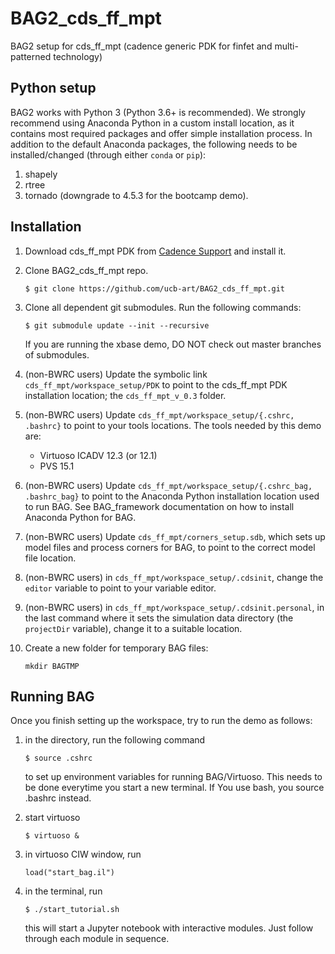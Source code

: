# BAG2_cds_ff_mpt
BAG2 setup for cds_ff_mpt (cadence generic PDK for finfet and multi-patterned technology)

## Python setup

BAG2 works with Python 3 (Python 3.6+ is recommended).  We strongly recommend using Anaconda Python in a custom 
install location, as it contains most required packages and offer simple installation process.  In addition to 
the default Anaconda packages, the following needs to be installed/changed (through either `conda` or `pip`):

1. shapely
2. rtree 
3. tornado (downgrade to 4.5.3 for the bootcamp demo).

## Installation
1. Download cds_ff_mpt PDK from [Cadence Support](https://support.cadence.com) 
and install it.

2. Clone BAG2_cds_ff_mpt repo.

    ```
    $ git clone https://github.com/ucb-art/BAG2_cds_ff_mpt.git
    ```
    
3. Clone all dependent git submodules.  Run the following commands:

    ```
    $ git submodule update --init --recursive
    ```

   If you are running the xbase demo, DO NOT check out master branches of submodules.

4. (non-BWRC users) Update the symbolic link `cds_ff_mpt/workspace_setup/PDK` to point to the cds_ff_mpt 
   PDK installation location; the `cds_ff_mpt_v_0.3` folder.
  
5. (non-BWRC users) Update `cds_ff_mpt/workspace_setup/{.cshrc, .bashrc}` to point to your tools locations.
   The tools needed by this demo are:

   - Virtuoso ICADV 12.3 (or 12.1)
   - PVS 15.1
   
6. (non-BWRC users) Update `cds_ff_mpt/workspace_setup/{.cshrc_bag, .bashrc_bag}` to point to the Anaconda 
   Python installation location used to run BAG.  See BAG_framework documentation on how to install Anaconda 
   Python for BAG.

7. (non-BWRC users) Update `cds_ff_mpt/corners_setup.sdb`, which sets up model files and process corners for BAG,
   to point to the correct model file location.
   
8. (non-BWRC users) in `cds_ff_mpt/workspace_setup/.cdsinit`, change the `editor` variable to point to your
   variable editor.
   
9. (non-BWRC users) in `cds_ff_mpt/workspace_setup/.cdsinit.personal`, in the last command where it sets the
   simulation data directory (the `projectDir` variable), change it to a suitable location.

10. Create a new folder for temporary BAG files:
    ```
    mkdir BAGTMP
    ```

## Running BAG

Once you finish setting up the workspace, try to run the demo as follows:

1. in the directory, run the following command

   ```
   $ source .cshrc
   ```

   to set up environment variables for running BAG/Virtuoso.  This needs to be done everytime you start a new terminal.
   If You use bash, you source .bashrc instead.

2. start virtuoso

   ```
   $ virtuoso &
   ```

3. in virtuoso CIW window, run

   ```
   load("start_bag.il")
   ```
   
4. in the terminal, run

   ```
   $ ./start_tutorial.sh
   ```

   this will start a Jupyter notebook with interactive modules.  Just follow through each module in sequence.
